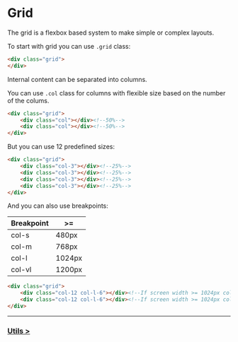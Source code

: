 # Grid

The grid is a flexbox based system to make simple or complex layouts.

To start with grid you can use `.grid` class:

```html
<div class="grid">
</div>
```

Internal content can be separated into columns.

You can use `.col` class for columns with flexible size based on the number of the colums.

```html
<div class="grid">
    <div class="col"></div><!--50%-->
    <div class="col"></div><!--50%-->
</div>
```

But you can use 12 predefined sizes:

```html
<div class="grid">
    <div class="col-3"></div><!--25%-->
    <div class="col-3"></div><!--25%-->
    <div class="col-3"></div><!--25%-->
    <div class="col-3"></div><!--25%-->
</div>
```

And you can also use breakpoints:

| Breakpoint | >=       |
|------------|----------|
| col-s      | 480px    |
| col-m      | 768px    |
| col-l      | 1024px   |
| col-vl     | 1200px   |

```html
<div class="grid">
    <div class="col-12 col-l-6"></div><!--If screen width >= 1024px col has 50%-->
    <div class="col-12 col-l-6"></div><!--If screen width >= 1024px col has 50%-->
</div>
```

---

### [Utils >](utils.md)